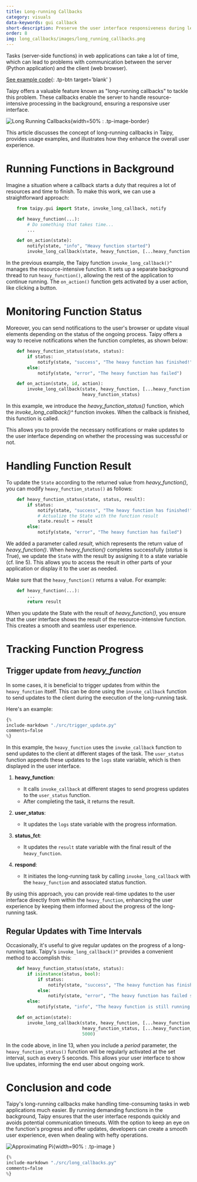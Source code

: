 ```yaml
---
title: Long-running Callbacks
category: visuals
data-keywords: gui callback
short-description: Preserve the user interface responsiveness during lengthy tasks.
order: 8
img: long_callbacks/images/long_running_callbacks.png
---
```


Tasks (server-side functions) in web applications can take a lot of time, which can lead to
problems with communication between the server (Python application) and the client (web browser).

[See example code](./src/long_callbacks.py){: .tp-btn target='blank' }

Taipy offers a valuable feature known as "long-running callbacks" to tackle this problem. These
callbacks enable the server to handle resource-intensive processing in the background, ensuring
a responsive user interface.

![Long Running Callbacks](images/long_running_callbacks.png){width=50% : .tp-image-border}

This article discusses the concept of long-running callbacks in Taipy, provides usage examples,
and illustrates how they enhance the overall user experience.

# Running Functions in Background

Imagine a situation where a callback starts a duty that requires a lot of resources and time to
finish. To make this work, we can use a straightforward approach:

```python
    from taipy.gui import State, invoke_long_callback, notify

    def heavy_function(...):
        # Do something that takes time...
        ...

    def on_action(state):
        notify(state, "info", "Heavy function started")
        invoke_long_callback(state, heavy_function, [...heavy_function arguments...])
```

In the previous example, the Taipy function `invoke_long_callback()^` manages the
resource-intensive function. It sets up a separate background thread to run `heavy_function()`,
allowing the rest of the application to continue running. The `on_action()` function gets
activated by a user action, like clicking a button.

# Monitoring Function Status

Moreover, you can send notifications to the user's browser or update visual elements depending
on the status of the ongoing process. Taipy offers a way to receive notifications when the
function completes, as shown below:

```python
    def heavy_function_status(state, status):
        if status:
            notify(state, "success", "The heavy function has finished!")
        else:
            notify(state, "error", "The heavy function has failed")

    def on_action(state, id, action):
        invoke_long_callback(state, heavy_function, [...heavy_function arguments...],
                             heavy_function_status)
```

In this example, we introduce the *heavy_function_status()* function, which the
*invoke_long_callback()^* function invokes. When the callback is finished, this function is called.

This allows you to provide the necessary notifications or make updates to the
user interface depending on whether the processing was successful or not.

# Handling Function Result

To update the `State` according to the returned value from *heavy_function()*, you can modify
`heavy_function_status()` as follows:

```python linenums="1"
    def heavy_function_status(state, status, result):
        if status:
            notify(state, "success", "The heavy function has finished!")
            # Actualize the State with the function result
            state.result = result
        else:
            notify(state, "error", "The heavy function has failed")
```

We added a parameter called *result*, which represents the return value of *heavy_function()*.
When *heavy_function()* completes successfully (*status* is True), we update the `State` with
the result by assigning it to a state variable (cf. line 5). This allows you to access the
result in other parts of your application or display it to the user as needed.

Make sure that the `heavy_function()` returns a value. For example:

```python
    def heavy_function(...):
        ...
        return result
```

When you update the State with the result of *heavy_function()*, you ensure that the user
interface shows the result of the resource-intensive function. This creates a smooth and seamless
user experience.

# Tracking Function Progress

## Trigger update from *heavy_function*

In some cases, it is beneficial to trigger updates from within the `heavy_function` 
itself. This can be done using the `invoke_callback` function to send updates to the 
client during the execution of the long-running task.

Here's an example:

```python
{%
include-markdown "./src/trigger_update.py"
comments=false
%}
```

In this example, the `heavy_function` uses the `invoke_callback` function to send updates 
to the client at different stages of the task. The `user_status` function appends these 
updates to the `logs` state variable, which is then displayed in the user interface.

1. **heavy_function**:
   - It calls `invoke_callback` at different stages to send progress updates to the 
   `user_status` function.
   - After completing the task, it returns the result.

2. **user_status**:
   - It updates the `logs` state variable with the progress information.

3. **status_fct**:
   - It updates the `result` state variable with the final result of the `heavy_function`.

4. **respond**:
   - It initiates the long-running task by calling `invoke_long_callback` with the 
   `heavy_function` and associated status function.

By using this approach, you can provide real-time updates to the user interface directly 
from within the `heavy_function`, enhancing the user experience by keeping them informed 
about the progress of the long-running task.


## Regular Updates with Time Intervals

Occasionally, it's useful to give regular updates on the progress of a long-running task.
Taipy's `invoke_long_callback()^` provides a convenient method to accomplish this:

```python linenums="1"
    def heavy_function_status(state, status):
        if isinstance(status, bool):
            if status:
                notify(state, "success", "The heavy function has finished!")
            else:
                notify(state, "error", "The heavy function has failed somehow.")
        else:
            notify(state, "info", "The heavy function is still running...")

    def on_action(state):
        invoke_long_callback(state, heavy_function, [...heavy_function arguments...],
                             heavy_function_status, [...heavy_function_status arguments...],
                             5000)
```

In the code above, in line 13, when you include a *period* parameter, the `heavy_function_status()`
function will be regularly activated at the set interval, such as every 5 seconds. This allows
your user interface to show live updates, informing the end user about ongoing work.

# Conclusion and code

Taipy's long-running callbacks make handling time-consuming tasks in web applications much
easier. By running demanding functions in the background, Taipy ensures that the user interface
responds quickly and avoids potential communication timeouts. With the option to keep an eye on
the function's progress and offer updates, developers can create a smooth user experience, even
when dealing with hefty operations.

![Approximating Pi](images/approx_pi.png){width=90% : .tp-image }

```python
{%
include-markdown "./src/long_callbacks.py"
comments=false
%}
```